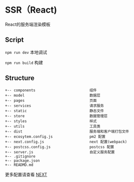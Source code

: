# SSR（React)
React的服务端渲染模板

## Script
`npm run dev` 本地调试

`npm run build` 构建 

## Structure
```
+-- components                         组件
+-- model                              数据层
+-- pages                              页面
+-- services                           请求服务
+-- static                             静态文件
+-- store                              数据管理层
+-- styles                             样式
+-- utils                              工具类
+-- dist                               服务端和客户端打包文件
+-- ecosytem.config.js                 pm2 配置
+-- next.config.js                     next 配置(webpack)
+-- postcss.config.js                  postcss 配置
+-- server.js                          自定义服务配置
+-- .gitignore
+-- package.json
+-- READMD.md
```

更多配置请查看 [NEXT](http://nextjs.frontendx.cn/)